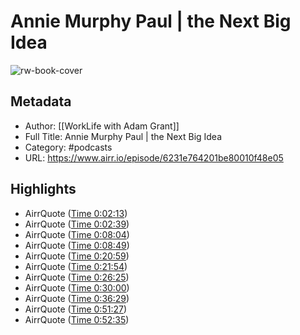 # Annie Murphy Paul | the Next Big Idea

![rw-book-cover](https://f.prxu.org/131/images/54c91b01-be7b-4ba8-b0c8-0fb8fd0516e6/TED_WLS2_Logo_3000x3000.png)

## Metadata
- Author: [[WorkLife with Adam Grant]]
- Full Title: Annie Murphy Paul | the Next Big Idea
- Category: #podcasts
- URL: https://www.airr.io/episode/6231e764201be80010f48e05

## Highlights
- AirrQuote ([Time 0:02:13](https://www.airr.io/quote/628251223782e70d24f4c79d))
- AirrQuote ([Time 0:02:39](https://www.airr.io/quote/628251223782e70d24f4c79b))
- AirrQuote ([Time 0:08:04](https://www.airr.io/quote/628251ac3782e70d24f54e74))
- AirrQuote ([Time 0:08:49](https://www.airr.io/quote/628251ac3782e70d24f54e76))
- AirrQuote ([Time 0:20:59](https://www.airr.io/quote/628252ae3782e70d24f62f70))
- AirrQuote ([Time 0:21:54](https://www.airr.io/quote/628252c13782e70d24f63ead))
- AirrQuote ([Time 0:26:25](https://www.airr.io/quote/628253243782e70d24f67cd3))
- AirrQuote ([Time 0:30:00](https://www.airr.io/quote/628253723782e70d24f6b81c))
- AirrQuote ([Time 0:36:29](https://www.airr.io/quote/628253fd3782e70d24f72f6a))
- AirrQuote ([Time 0:51:27](https://www.airr.io/quote/628254f33782e70d24f7f2a7))
- AirrQuote ([Time 0:52:35](https://www.airr.io/quote/6282550e3782e70d24f8057b))
